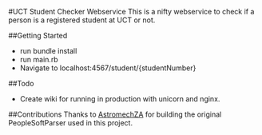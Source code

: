 #UCT Student Checker Webservice
This is a nifty webservice to check if a person is a registered student at UCT or not.

##Getting Started
- run bundle install
- run main.rb
- Navigate to localhost:4567/student/{studentNumber}

##Todo
- Create wiki for running in production with unicorn and nginx.

##Contributions
Thanks to [AstromechZA](https://github.com/AstromechZA) for building the original PeopleSoftParser used in this project.
